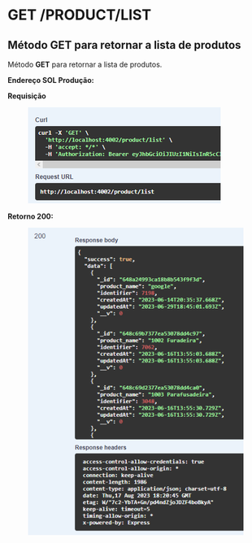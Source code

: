 # GET /PRODUCT/LIST

## Método GET para retornar a lista de produtos

Método **GET** para retornar a lista de produtos.

**Endereço SOL Produção:**&#x20;

**Requisição**

<figure><img src="../../.gitbook/assets/Screenshot_1 (4).png" alt=""><figcaption></figcaption></figure>

**Retorno 200:**

<figure><img src="../../.gitbook/assets/Screenshot_2 (4).png" alt=""><figcaption></figcaption></figure>
